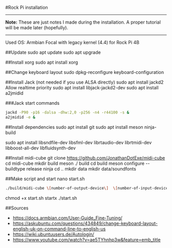 #Rock Pi installation

---
**Note:** These are just notes I made during the installation. A proper tutorial will be made later (hopefully).

---

Used OS: Armbian Focal with legacy kernel (4.4) for Rock Pi 4B

##Update
sudo apt update
sudo apt upgrade

##Install xorg
sudo apt install xorg

##Change keyboard layout
sudo dpkg-reconfigure keyboard-configuration

##Install Jack (not needed if you use ALSA directly)
sudo apt install jackd2
Allow realtime priority
sudo apt install libjack-jackd2-dev 
sudo apt install a2jmidid

###Jack start commands
```bash
jackd -P90 -p16 -dalsa -dhw:2,0 -p256 -n4 -r44100 -s &
a2jmidid -e &
```

##Install dependencies
sudo apt install git
sudo apt install meson ninja-build

sudo apt install libsndfile-dev libsfml-dev librtaudio-dev librtmidi-dev libboost-all-dev libfluidsynth-dev

##Install midi-cube
git clone https://github.com/JonathanDotExe/midi-cube
cd midi-cube
mkdir build
meson ./ build
cd build
meson configure --buildtype release
ninja
cd ..
mkdir data
mkdir data/soundfonts

##Make script and start
nano start.sh

```bash
./build/midi-cube \[number-of-output-device\]  \[number-of-input-device\] > midicube_log.txt 2>&1
```

chmod +x start.sh
startx ./start.sh

##Sources
* https://docs.armbian.com/User-Guide_Fine-Tuning/
* https://askubuntu.com/questions/434849/change-keyboard-layout-english-uk-on-command-line-to-english-us
* https://wiki.ubuntuusers.de/Autologin/
* https://www.youtube.com/watch?v=ae5TYhnhp3w&feature=emb_title

